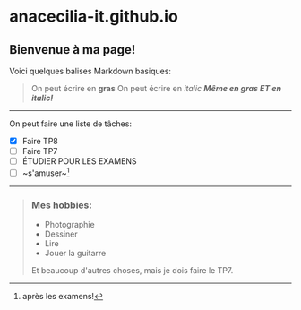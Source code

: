# anacecilia-it.github.io
## Bienvenue à ma page!
 
Voici quelques balises Markdown basiques:

> On peut écrire en **gras**
> On peut écrire en *italic*
> ***Même en gras ET en italic!***
---
On peut faire une liste de tâches:
- [x] Faire TP8
- [ ] Faire TP7
- [ ] ÉTUDIER POUR LES EXAMENS
- [ ] ~s'amuser~[^1]

[^1]: après les examens!

---
> ### Mes hobbies:
> - Photographie
> - Dessiner
> - Lire
> - Jouer la guitarre
>
> Et beaucoup d'autres choses, mais je dois faire le TP7.
